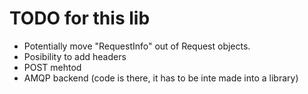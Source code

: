 # TODO for this lib

* Potentially move "RequestInfo" out of Request objects.
* Posibility to add headers
* POST mehtod
* AMQP backend (code is there, it has to be inte made into a library)

